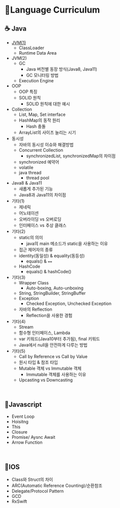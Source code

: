 # 🙊Language Curriculum

## ☕️ Java

- [JVM(1)](JVM!.md)
  - ClassLoader
  - Runtime Data Area
- JVM(2)
  - GC
    - Java 버전별 동장 방식(Java8, Java11)
    - GC 모니터링 방법
  - Execution Engine
- OOP
  - OOP 특징
  - SOLID 원칙
    - SOLID 원칙에 대한 예시
- Collection
  - List, Map, Set interface
  - HashMap의 동작 원리
    - Hash 충돌
  - ArrayList의 사이즈 늘리는 시기
- 동시성
  - 자바의 동시성 이슈와 해결방법
  - Concurrent Collection
    - synchronizedList, synchronizedMap의 차이점
  - synchronized 예약어
  - volatile
  - java thread
    - thread pool
- Java8 & Java11
  - 새롭게 추가된 기능
  - Java8과 Java11의 차이점
- 기타(1)
  - 제네릭
  - 어노테이션
  - 오버라이딩 vs 오버로딩
  - 인터페이스 vs 추상 클래스
- 기타(2)
  - static의 의미
    - java의 main 메소드가 static을 사용하는 이유
  - 접근 제어자의 종류
  - identity(동일성) & equality(동등성)
    - equals() & `==`
  - HashCode
    - equals() & hashCode()
- 기타(3)
  - Wrapper Class
    - Auto-boxing, Auto-unboxing
  - String, StringBuilder, StringBuffer
  - Exception
    - Checked Exception, Unchecked Exception
  - 자바의 Reflection
    - Reflection을 사용한 경험
- 기타(4)
  - Stream
  - 함수형 인터페이스, Lambda
  - var 키워드(Java10부터 추가됨), final 키워드
  - Java에서 null을 안전하게 다루는 방법
- 기타(5)
  - Call by Reference vs Call by Value
  - 원시 타입 & 참조 타입
  - Mutable 객체 vs Immutable 객체
    - Immutable 객체를 사용하는 이유
  - Upcasting vs Downcasting

<br>

## 📰Javascript
- Event Loop
- Hoisitng
- This
- Closure
- Promise/ Aysnc Await
- Arrow Function
<br>

## 🍎IOS
- Class와 Struct의 차이
- ARC(Automatic Reference Counting)/순환참조
- Delegate/Protocol Pattern
- GCD
- RxSwift